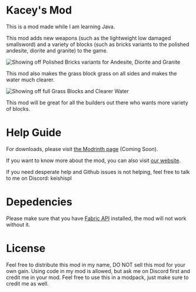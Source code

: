 # Kacey's Mod
This is a mod made while I am learning Java.

This mod adds new weapons (such as the lightweight low damaged smallsword) and a variety of blocks (such as bricks variants to the polished andesite, diorite and granite) to the game.

![Showing off Polished Bricks variants for Andesite, Diorite and Granite](https://cdn.modrinth.com/data/cached_images/24c1d0849505fa7499304eafdd947cd59cfa609a.png)

This mod also makes the grass block grass on all sides and makes the water much clearer.

![Showing off full Grass Blocks and Clearer Water](https://keishispl.github.io/kaceysmod/features/img/water_after.png)

This mod will be great for all the builders out there who wants more variety of blocks.

# Help Guide
For downloads, please visit [the Modrinth page](https://modrinth.com/mod/kaceys-mod) (Coming Soon).

If you want to know more about the mod, you can also visit [our website](https://keishispl.github.io/kaceysmod).

If you need desperate help and Github issues is not helping, feel free to talk to me on Discord: keishispl

# Depedencies
Please make sure that you have [Fabric API](https://modrinth.com/mod/fabric-api) installed, the mod will not work without it.

# License
Feel free to distribute this mod in my name, DO NOT sell this mod for your own gain.
Using code in my mod is allowed, but ask me on Discord first and credit me in your mod.
Feel free to use this in a modpack, just make sure to credit me as well.